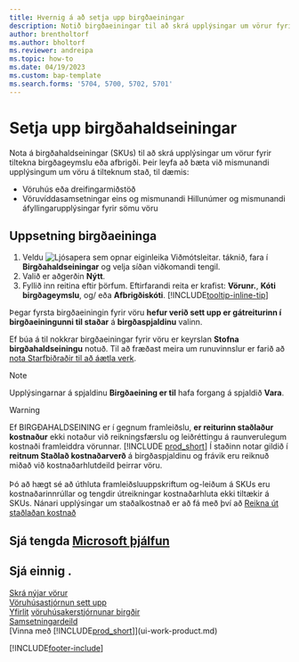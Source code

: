 ```yaml
---
title: Hvernig á að setja upp birgðaeiningar
description: Notið birgðaeiningar til að skrá upplýsingar um vörur fyrir tiltekna birgðageymslu eða tiltekið afbrigði.
author: brentholtorf
ms.author: bholtorf
ms.reviewer: andreipa
ms.topic: how-to
ms.date: 04/19/2023
ms.custom: bap-template
ms.search.forms: '5704, 5700, 5702, 5701'
---
```


# <a name="set-up-stockkeeping-units"></a>Setja upp birgðahaldseiningar

Nota á birgðahaldseiningar (SKUs) til að skrá upplýsingar um vörur fyrir tiltekna birgðageymslu eða afbrigði. Þeir leyfa að bæta við mismunandi upplýsingum um vöru á tilteknum stað, til dæmis:

* Vöruhús eða dreifingarmiðstöð
* Vöruvíddasamsetningar eins og mismunandi Hillunúmer og mismunandi áfyllingarupplýsingar fyrir sömu vöru  

## <a name="to-set-up-a-stockkeeping-unit"></a>Uppsetning birgðaeininga

1. Veldu ![Ljósapera sem opnar eiginleika Viðmótsleitar.](media/ui-search/search_small.png "Segðu mér hvað þú vilt gera") táknið, fara í **Birgðahaldseiningar** og velja síðan viðkomandi tengil.  
2. Valið er aðgerðin **Nýtt**.  
3. Fyllið inn reitina eftir þörfum. Eftirfarandi reita er krafist: **Vörunr.**, **Kóti birgðageymslu**, og/ eða **Afbrigðiskóti**. [!INCLUDE[tooltip-inline-tip](includes/tooltip-inline-tip_md.md)]  

Þegar fyrsta birgðaeiningin fyrir vöru  **hefur verið sett upp er gátreiturinn í birgðaeiningunni til staðar**  á  **birgðaspjaldinu**  valinn.  

Ef búa á til nokkrar birgðaeiningar fyrir vöru er keyrslan **Stofna birgðahaldseiningu** notuð. Til að fræðast meira um runuvinnslur er farið að  [nota Starfbiðraðir til að áætla verk](admin-job-queues-schedule-tasks.md).  

> [!NOTE]  
> Upplýsingarnar á spjaldinu **Birgðaeining er til** hafa forgang á spjaldið **Vara**.

> [!Warning]
> Ef BIRGÐAHALDSEINING er í gegnum framleiðslu,  **er reiturinn staðlaður kostnaður**  ekki notaður við reikningsfærslu og leiðréttingu á raunverulegum kostnaði framleiddra vörunnar.  [!INCLUDE [prod_short](includes/prod_short.md)] Í staðinn notar gildið í  **reitnum Staðlað kostnaðarverð**  á birgðaspjaldinu og frávik eru reiknuð miðað við kostnaðarhlutdeild þeirrar vöru.<br><br>
> Þó að hægt sé að úthluta framleiðsluuppskriftum og-leiðum á SKUs eru kostnaðarinnrúllar og tengdir útreikningar kostnaðarhluta ekki tiltækir á SKUs. Nánari upplýsingar um staðalkostnað er að fá með því að  [Reikna út staðlaðan kostnað](finance-about-calculating-standard-cost.md)

## <a name="see-related-microsoft-training"></a>Sjá tengda [Microsoft þjálfun](/training/modules/control-inventory-multiple-locations/)

## <a name="see-also"></a>Sjá einnig .

[Skrá nýjar vörur](inventory-how-register-new-items.md)  
[Vöruhúsastjórnun sett upp](warehouse-setup-warehouse.md)  
[Yfirlit](design-details-warehouse-management.md)
[vöruhúsakerstjórnunar birgðir](inventory-manage-inventory.md)  
[Samsetningardeild](assembly-assemble-items.md)    
[Vinna með [!INCLUDE[prod_short](includes/prod_short.md)]](ui-work-product.md)  

[!INCLUDE[footer-include](includes/footer-banner.md)]
